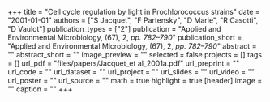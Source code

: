+++
title = "Cell cycle regulation by light in Prochlorococcus strains"
date = "2001-01-01"
authors = ["S Jacquet", "F Partensky", "D Marie", "R Casotti", "D Vaulot"]
publication_types = ["2"]
publication = "Applied and Environmental Microbiology, (67), 2, _pp. 782–790_"
publication_short = "Applied and Environmental Microbiology, (67), 2, _pp. 782–790_"
abstract = ""
abstract_short = ""
image_preview = ""
selected = false
projects = []
tags = []
url_pdf = "files/papers/Jacquet_et al_2001a.pdf"
url_preprint = ""
url_code = ""
url_dataset = ""
url_project = ""
url_slides = ""
url_video = ""
url_poster = ""
url_source = ""
math = true
highlight = true
[header]
image = ""
caption = ""
+++
